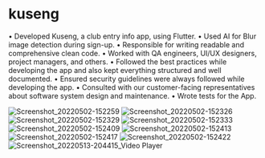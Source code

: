 # kuseng
• Developed Kuseng, a club entry info app, using Flutter. 
• Used AI for Blur image detection during sign-up.
• Responsible for writing readable and comprehensive clean code.
• Worked with QA engineers, UI/UX designers, project managers, and others.
• Followed the best practices while developing the app and also kept everything structured and well documented.
• Ensured security guidelines were always followed while developing the app.
• Consulted with our customer-facing representatives about software system design and maintenance.
• Wrote tests for the App.
 
![Screenshot_20220502-152259](https://user-images.githubusercontent.com/62467164/194837329-1c178c5b-9d51-4631-98fb-e3d54aff7202.png)
![Screenshot_20220502-152326](https://user-images.githubusercontent.com/62467164/194837338-10995d57-7e1c-408e-969c-687729fefe72.png)
![Screenshot_20220502-152329](https://user-images.githubusercontent.com/62467164/194837341-d7be19f9-1965-4925-8157-92c85d315792.png)
![Screenshot_20220502-152333](https://user-images.githubusercontent.com/62467164/194837346-a2b58206-f380-4db6-a877-677c5c7b6286.png)
![Screenshot_20220502-152409](https://user-images.githubusercontent.com/62467164/194837348-851b6745-c401-46fa-b9de-9d3046ca457e.png)
![Screenshot_20220502-152413](https://user-images.githubusercontent.com/62467164/194837350-33727fe9-6cab-4bb6-96d1-c5aecd2bae15.png)
![Screenshot_20220502-152417](https://user-images.githubusercontent.com/62467164/194837354-1412ea89-e4ce-4968-995f-e6a507a93927.png)
![Screenshot_20220502-152422](https://user-images.githubusercontent.com/62467164/194837355-2e9a01a1-a8cf-4ed6-8dfc-ad1137f7690d.png)
![Screenshot_20220513-204415_Video Player](https://user-images.githubusercontent.com/62467164/194837363-56e05bb4-4b7b-435e-a1c6-9a73b130fde3.png)

